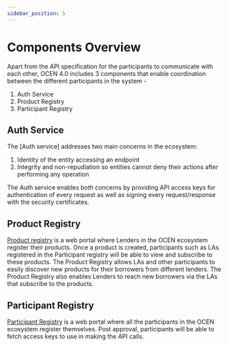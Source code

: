 ```yaml
---
sidebar_position: 5
---
```


# Components Overview

Apart from the API specification for the participants to communicate with each other, OCEN 4.0 includes 3 components that enable coordination between the different participants in the system -

1. Auth Service
2. Product Registry
3. Participant Registry

## Auth Service
The [Auth service] addresses two main concerns in the ecosystem:
1. Identity of the entity accessing an endpoint
2. Integrity and non-repudiation so entities cannot deny their actions after performing any operation

The Auth service enables both concerns by providing API access keys for authentication of every request as well as signing every request/response with the security certificates.

## Product Registry
[Product registry](./product_registry) is a web portal where Lenders in the OCEN ecosystem register their products. Once a product is created, participants such as LAs registered in the Participant registry will be able to view and subscribe to these products. The Product Registry allows LAs and other participants to easily discover new products for their borrowers from different lenders. The Product Registry also enables Lenders to reach new borrowers via the LAs that subscribe to the products.

## Participant Registry
[Participant Registry](./participant_registry) is a web portal where all the participants in the OCEN ecosystem register themselves. Post approval, participants will be able to fetch access keys to use in making the API calls.
